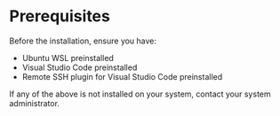 # Prerequisites

Before the installation, ensure you have:

- Ubuntu WSL preinstalled
- Visual Studio Code preinstalled
- Remote SSH plugin for Visual Studio Code preinstalled

If any of the above is not installed on your system, contact your system administrator.
